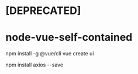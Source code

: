 # [DEPRECATED]
# node-vue-self-contained

npm install -g @vue/cli
vue create ui

npm install axios --save
